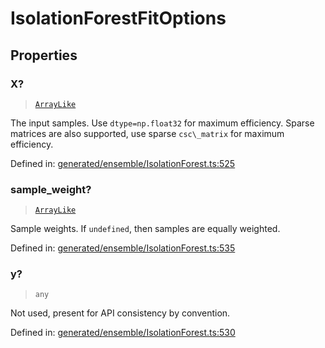 # IsolationForestFitOptions

## Properties

### X?

> [`ArrayLike`](../types/ArrayLike.md)

The input samples. Use `dtype=np.float32` for maximum efficiency. Sparse matrices are also supported, use sparse `csc\_matrix` for maximum efficiency.

Defined in:  [generated/ensemble/IsolationForest.ts:525](https://github.com/transitive-bullshit/scikit-learn-ts/blob/92ab806/packages/sklearn/src/generated/ensemble/IsolationForest.ts#L525)

### sample\_weight?

> [`ArrayLike`](../types/ArrayLike.md)

Sample weights. If `undefined`, then samples are equally weighted.

Defined in:  [generated/ensemble/IsolationForest.ts:535](https://github.com/transitive-bullshit/scikit-learn-ts/blob/92ab806/packages/sklearn/src/generated/ensemble/IsolationForest.ts#L535)

### y?

> `any`

Not used, present for API consistency by convention.

Defined in:  [generated/ensemble/IsolationForest.ts:530](https://github.com/transitive-bullshit/scikit-learn-ts/blob/92ab806/packages/sklearn/src/generated/ensemble/IsolationForest.ts#L530)
